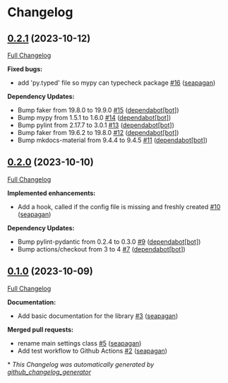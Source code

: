 # Changelog

## [0.2.1](https://github.com/seapagan/simple-toml-settings/tree/0.2.1) (2023-10-12)

[Full Changelog](https://github.com/seapagan/simple-toml-settings/compare/0.2.0...0.2.1)

**Fixed bugs:**

- add 'py.typed' file so mypy can typecheck package [\#16](https://github.com/seapagan/simple-toml-settings/pull/16) ([seapagan](https://github.com/seapagan))

**Dependency Updates:**

- Bump faker from 19.8.0 to 19.9.0 [\#15](https://github.com/seapagan/simple-toml-settings/pull/15) ([dependabot[bot]](https://github.com/apps/dependabot))
- Bump mypy from 1.5.1 to 1.6.0 [\#14](https://github.com/seapagan/simple-toml-settings/pull/14) ([dependabot[bot]](https://github.com/apps/dependabot))
- Bump pylint from 2.17.7 to 3.0.1 [\#13](https://github.com/seapagan/simple-toml-settings/pull/13) ([dependabot[bot]](https://github.com/apps/dependabot))
- Bump faker from 19.6.2 to 19.8.0 [\#12](https://github.com/seapagan/simple-toml-settings/pull/12) ([dependabot[bot]](https://github.com/apps/dependabot))
- Bump mkdocs-material from 9.4.4 to 9.4.5 [\#11](https://github.com/seapagan/simple-toml-settings/pull/11) ([dependabot[bot]](https://github.com/apps/dependabot))

## [0.2.0](https://github.com/seapagan/simple-toml-settings/tree/0.2.0) (2023-10-10)

[Full Changelog](https://github.com/seapagan/simple-toml-settings/compare/0.1.0...0.2.0)

**Implemented enhancements:**

- Add a hook, called if the config file is missing and freshly created [\#10](https://github.com/seapagan/simple-toml-settings/pull/10) ([seapagan](https://github.com/seapagan))

**Dependency Updates:**

- Bump pylint-pydantic from 0.2.4 to 0.3.0 [\#9](https://github.com/seapagan/simple-toml-settings/pull/9) ([dependabot[bot]](https://github.com/apps/dependabot))
- Bump actions/checkout from 3 to 4 [\#7](https://github.com/seapagan/simple-toml-settings/pull/7) ([dependabot[bot]](https://github.com/apps/dependabot))

## [0.1.0](https://github.com/seapagan/simple-toml-settings/tree/0.1.0) (2023-10-09)

[Full Changelog](https://github.com/seapagan/simple-toml-settings/compare/a933cab1f2bc83ff8934211fe379dc40caae5290...0.1.0)

**Documentation:**

- Add basic documentation for the library [\#3](https://github.com/seapagan/simple-toml-settings/pull/3) ([seapagan](https://github.com/seapagan))

**Merged pull requests:**

- rename main settings class [\#5](https://github.com/seapagan/simple-toml-settings/pull/5) ([seapagan](https://github.com/seapagan))
- Add test workflow to Github Actions [\#2](https://github.com/seapagan/simple-toml-settings/pull/2) ([seapagan](https://github.com/seapagan))



\* *This Changelog was automatically generated by [github_changelog_generator](https://github.com/github-changelog-generator/github-changelog-generator)*
